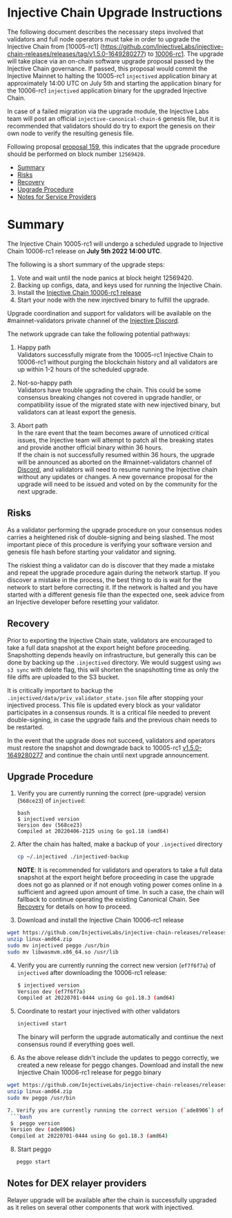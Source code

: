 # Injective Chain Upgrade Instructions

The following document describes the necessary steps involved that validators and full node operators
must take in order to upgrade the Injective Chain from [10005-rc1] (https://github.com/InjectiveLabs/injective-chain-releases/releases/tag/v1.5.0-1649280277) to [10006-rc1](https://github.com/InjectiveLabs/injective-chain-releases/releases/tag/v1.6.0-1656650662). The upgrade will take place via an on-chain software upgrade proposal passed by the Injective Chain governance.
If passed, this proposal would commit the Injective Mainnet to halting the 10005-rc1 `injectived` application binary at approximately 14:00 UTC  on July 5th and starting the application binary for the 10006-rc1 `injectived` application binary for the upgraded Injective Chain.

In case of a failed migration via the upgrade module, the Injective Labs team will post an official `injective-canonical-chain-6` genesis file, but it is recommended that validators should do try to export the genesis on their own node to verify the resulting genesis file.

Following proposal [proposal 159](https://hub.injective.network/proposals/159/), this indicates that the upgrade procedure should be performed on block number `12569420`.

- [Summary](#summary)
- [Risks](#risks)
- [Recovery](#recovery)
- [Upgrade Procedure](#upgrade-procedure)
- [Notes for Service Providers](#notes-for-DEX-relayer-providers)

# Summary

The Injective Chain 10005-rc1 will undergo a scheduled upgrade to Injective Chain 10006-rc1 release on  **July 5th 2022 14:00 UTC**.

The following is a short summary of the upgrade steps:

1. Vote and wait until the node panics at block height 12569420.
2. Backing up configs, data, and keys used for running the Injective Chain.
3. Install the [Injective Chain 10006-rc1 release](https://github.com/InjectiveLabs/injective-chain-releases/releases/tag/v1.6.0-1656650662)
4. Start your node with the new injectived binary to fulfill the upgrade.

Upgrade coordination and support for validators will be available on the #mainnet-validators private channel of the [Injective Discord](https://discord.gg/injective).

The network upgrade can take the following potential pathways:
1. Happy path  
Validators successfully migrate from the 10005-rc1 Injective Chain to 10006-rc1 without purging the blockchain history and all validators are up within 1-2 hours of the scheduled upgrade.

2. Not-so-happy path  
Validators have trouble upgrading the chain. This could be some consensus breaking changes not covered in upgrade handler, or compatibility issue of the migrated state with new injectived binary, but validators can at least export the genesis.

3. Abort path  
In the rare event that the team becomes aware of unnoticed critical issues, the Injective team will attempt to patch all the breaking states and provide another official binary within 36 hours.  
If the chain is not successfully resumed within 36 hours, the upgrade will be announced as aborted on the #mainnet-validators channel of [Discord](https://discord.gg/injective), and validators will need to resume running the Injective chain without any updates or changes. A new governance proposal for the upgrade will need to be issued and voted on by the community for the next upgrade.

## Risks

As a validator performing the upgrade procedure on your consensus nodes carries a heightened risk of
double-signing and being slashed. The most important piece of this procedure is verifying your
software version and genesis file hash before starting your validator and signing.

The riskiest thing a validator can do is discover that they made a mistake and repeat the upgrade
procedure again during the network startup. If you discover a mistake in the process, the best thing
to do is wait for the network to start before correcting it. If the network is halted and you have
started with a different genesis file than the expected one, seek advice from an Injective developer
before resetting your validator.

## Recovery

Prior to exporting the Injective Chain state, validators are encouraged to take a full data snapshot at the
export height before proceeding. Snapshotting depends heavily on infrastructure, but generally this
can be done by backing up the `.injectived` directory. We would suggest using `aws s3 sync` with delete flag, this will shorten the snapshotting time as only the file diffs are uploaded to the S3 bucket.

It is critically important to backup the `.injectived/data/priv_validator_state.json` file after stopping your injectived process. This file is updated every block as your validator participates in a consensus rounds. It is a critical file needed to prevent double-signing, in case the upgrade fails and the previous chain needs to be restarted.

In the event that the upgrade does not succeed, validators and operators must restore the snapshot and downgrade back to
10005-rc1 [v1.5.0-1649280277](https://github.com/InjectiveLabs/injective-chain-releases/releases/tag/v1.5.0-1649280277)  and continue the chain until next upgrade announcement.

## Upgrade Procedure

1. Verify you are currently running the correct (pre-upgrade) version (`568ce23`) of `injectived`:
   ```
   bash
   $ injectived version
   Version dev (568ce23)
   Compiled at 20220406-2125 using Go go1.18 (amd64)
   ```

2. After the chain has halted, make a backup of your `.injectived` directory
    ```bash
    cp ~/.injectived ./injectived-backup
    ```
   **NOTE**: It is recommended for validators and operators to take a full data snapshot at the export
   height before proceeding in case the upgrade does not go as planned or if not enough voting power
   comes online in a sufficient and agreed upon amount of time. In such a case, the chain will fallback
   to continue operating the existing Canonical Chain. See [Recovery](#recovery) for details on how to proceed.

3. Download and install the Injective Chain 10006-rc1 release
  ```bash
  wget https://github.com/InjectiveLabs/injective-chain-releases/releases/download/v1.6.0-1656650662/linux-amd64.zip
  unzip linux-amd64.zip
  sudo mv injectived peggo /usr/bin
  sudo mv libwasmvm.x86_64.so /usr/lib
  ```

4. Verify you are currently running the correct new version (`ef7f6f7a`) of `injectived` after downloading the 10006-rc1 release:
    ```bash
    $ injectived version
    Version dev (ef7f6f7a)
    Compiled at 20220701-0444 using Go go1.18.3 (amd64)
   ```
5. Coordinate to restart your injectived with other validators
   ```bash
   injectived start
   ```
   The binary will perform the upgrade automatically and continue the next consensus round if everything goes well.

6. As the above release didn't include the updates to peggo correctly, we created a new release for peggo changes. Download and install the new Injective Chain 10006-rc1 release for peggo binary
  ```bash
  wget https://github.com/InjectiveLabs/injective-chain-releases/releases/download/v1.6.0-1657048292/linux-amd64.zip
  unzip linux-amd64.zip
  sudo mv peggo /usr/bin

7. Verify you are currently running the correct version (`ade8906`) of `peggo` after downloading the 10006-rc1 release:
   ```bash
   $  peggo version
   Version dev (ade8906)
   Compiled at 20220701-0444 using Go go1.18.3 (amd64)
   ```
8. Start peggo
```bash
   peggo start
   ```
## Notes for DEX relayer providers
Relayer upgrade will be available after the chain is successfully upgraded as it relies on several other components that work with injectived.
